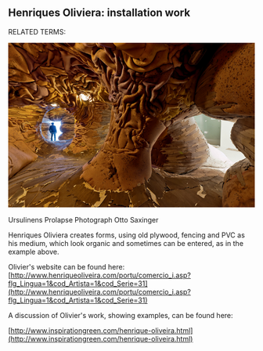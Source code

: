 ## Henriques Oliviera: installation work

RELATED TERMS: 

![Olivier](Olivier.jpg)

Ursulinens Prolapse Photograph Otto Saxinger

</div>

Henriques Oliviera creates forms, using old plywood, fencing and PVC as his medium, which look organic and sometimes can be entered, as in the example above.

Olivier's website can be found here: [http://www.henriqueoliveira.com/portu/comercio_i.asp?flg_Lingua=1&cod_Artista=1&cod_Serie=31](http://www.henriqueoliveira.com/portu/comercio_i.asp?flg_Lingua=1&cod_Artista=1&cod_Serie=31)

A discussion of Olivier's work, showing examples, can be found here: 

[http://www.inspirationgreen.com/henrique-oliveira.html](http://www.inspirationgreen.com/henrique-oliveira.html)

